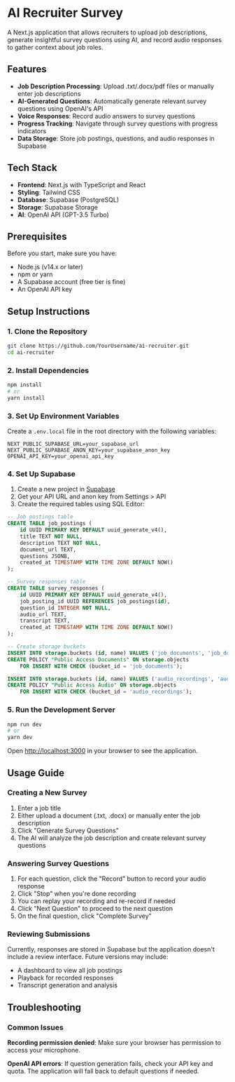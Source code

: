 # AI Recruiter Survey

A Next.js application that allows recruiters to upload job descriptions, generate insightful survey questions using AI, and record audio responses to gather context about job roles.

## Features

- **Job Description Processing**: Upload .txt/.docx/pdf files or manually enter job descriptions
- **AI-Generated Questions**: Automatically generate relevant survey questions using OpenAI's API
- **Voice Responses**: Record audio answers to survey questions
- **Progress Tracking**: Navigate through survey questions with progress indicators
- **Data Storage**: Store job postings, questions, and audio responses in Supabase

## Tech Stack

- **Frontend**: Next.js with TypeScript and React
- **Styling**: Tailwind CSS
- **Database**: Supabase (PostgreSQL)
- **Storage**: Supabase Storage
- **AI**: OpenAI API (GPT-3.5 Turbo)

## Prerequisites

Before you start, make sure you have:

- Node.js (v14.x or later)
- npm or yarn
- A Supabase account (free tier is fine)
- An OpenAI API key

## Setup Instructions

### 1. Clone the Repository

```bash
git clone https://github.com/YourUsername/ai-recruiter.git
cd ai-recruiter
```

### 2. Install Dependencies

```bash
npm install
# or
yarn install
```

### 3. Set Up Environment Variables

Create a `.env.local` file in the root directory with the following variables:

```
NEXT_PUBLIC_SUPABASE_URL=your_supabase_url
NEXT_PUBLIC_SUPABASE_ANON_KEY=your_supabase_anon_key
OPENAI_API_KEY=your_openai_api_key
```

### 4. Set Up Supabase

1. Create a new project in [Supabase](https://supabase.com/)
2. Get your API URL and anon key from Settings > API
3. Create the required tables using SQL Editor:

```sql
-- Job postings table
CREATE TABLE job_postings (
    id UUID PRIMARY KEY DEFAULT uuid_generate_v4(),
    title TEXT NOT NULL,
    description TEXT NOT NULL,
    document_url TEXT,
    questions JSONB,
    created_at TIMESTAMP WITH TIME ZONE DEFAULT NOW()
);

-- Survey responses table
CREATE TABLE survey_responses (
    id UUID PRIMARY KEY DEFAULT uuid_generate_v4(),
    job_posting_id UUID REFERENCES job_postings(id),
    question_id INTEGER NOT NULL,
    audio_url TEXT,
    transcript TEXT,
    created_at TIMESTAMP WITH TIME ZONE DEFAULT NOW()
);

-- Create storage buckets
INSERT INTO storage.buckets (id, name) VALUES ('job_documents', 'job_documents');
CREATE POLICY "Public Access Documents" ON storage.objects 
    FOR INSERT WITH CHECK (bucket_id = 'job_documents');

INSERT INTO storage.buckets (id, name) VALUES ('audio_recordings', 'audio_recordings');
CREATE POLICY "Public Access Audio" ON storage.objects 
    FOR INSERT WITH CHECK (bucket_id = 'audio_recordings');
```

### 5. Run the Development Server

```bash
npm run dev
# or
yarn dev
```

Open [http://localhost:3000](http://localhost:3000) in your browser to see the application.

## Usage Guide

### Creating a New Survey

1. Enter a job title
2. Either upload a document (.txt, .docx) or manually enter the job description
3. Click "Generate Survey Questions"
4. The AI will analyze the job description and create relevant survey questions

### Answering Survey Questions

1. For each question, click the "Record" button to record your audio response
2. Click "Stop" when you're done recording
3. You can replay your recording and re-record if needed
4. Click "Next Question" to proceed to the next question
5. On the final question, click "Complete Survey"

### Reviewing Submissions

Currently, responses are stored in Supabase but the application doesn't include a review interface. Future versions may include:
- A dashboard to view all job postings
- Playback for recorded responses
- Transcript generation and analysis

## Troubleshooting

### Common Issues

**Recording permission denied**: Make sure your browser has permission to access your microphone.

**OpenAI API errors**: If question generation fails, check your API key and quota. The application will fall back to default questions if needed.

